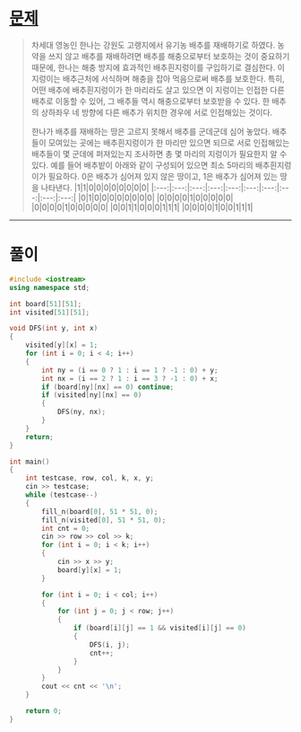 # [문제](https://www.acmicpc.net/problem/1012 "#1012번")
  
> 차세대 영농인 한나는 강원도 고랭지에서 유기농 배추를 재배하기로 하였다. 농약을 쓰지 않고 배추를 재배하려면 배추를 해충으로부터 보호하는 것이 중요하기 때문에, 한나는 해충 방지에 효과적인 배추흰지렁이를 구입하기로 결심한다. 이 지렁이는 배추근처에 서식하며 해충을 잡아 먹음으로써 배추를 보호한다. 특히, 어떤 배추에 배추흰지렁이가 한 마리라도 살고 있으면 이 지렁이는 인접한 다른 배추로 이동할 수 있어, 그 배추들 역시 해충으로부터 보호받을 수 있다. 한 배추의 상하좌우 네 방향에 다른 배추가 위치한 경우에 서로 인접해있는 것이다.
> 
> 한나가 배추를 재배하는 땅은 고르지 못해서 배추를 군데군데 심어 놓았다. 배추들이 모여있는 곳에는 배추흰지렁이가 한 마리만 있으면 되므로 서로 인접해있는 배추들이 몇 군데에 퍼져있는지 조사하면 총 몇 마리의 지렁이가 필요한지 알 수 있다. 예를 들어 배추밭이 아래와 같이 구성되어 있으면 최소 5마리의 배추흰지렁이가 필요하다. 0은 배추가 심어져 있지 않은 땅이고, 1은 배추가 심어져 있는 땅을 나타낸다.
> |1|1|0|0|0|0|0|0|0|0|
> |:---:|:---:|:---:|:---:|:---:|:---:|:---:|:---:|:---:|:---:|
> |0|1|0|0|0|0|0|0|0|0|
> |0|0|0|0|1|0|0|0|0|0|
> |0|0|0|0|1|0|0|0|0|0|
> |0|0|1|1|0|0|0|1|1|1|
> |0|0|0|0|1|0|0|1|1|1|
<hr/>

# 풀이

```cpp
#include <iostream>
using namespace std;

int board[51][51];
int visited[51][51];

void DFS(int y, int x)
{
	visited[y][x] = 1;
	for (int i = 0; i < 4; i++)
	{
		int ny = (i == 0 ? 1 : i == 1 ? -1 : 0) + y;
		int nx = (i == 2 ? 1 : i == 3 ? -1 : 0) + x;
		if (board[ny][nx] == 0) continue;
		if (visited[ny][nx] == 0)
		{
			DFS(ny, nx);
		}
	}
	return;
}

int main()
{
	int testcase, row, col, k, x, y;
	cin >> testcase;
	while (testcase--)
	{
		fill_n(board[0], 51 * 51, 0);
		fill_n(visited[0], 51 * 51, 0);
		int cnt = 0;
		cin >> row >> col >> k;
		for (int i = 0; i < k; i++)
		{
			cin >> x >> y;
			board[y][x] = 1;
		}

		for (int i = 0; i < col; i++)
		{
			for (int j = 0; j < row; j++)
			{
				if (board[i][j] == 1 && visited[i][j] == 0)
				{
					DFS(i, j);
					cnt++;
				}
			}
		}
		cout << cnt << '\n';
	}

	return 0;
}
```

